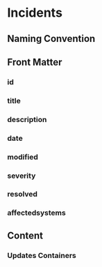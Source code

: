 # Incidents

## Naming Convention


## Front Matter

### id

### title

### description

### date

### modified


### severity


### resolved


### affectedsystems


## Content


### Updates Containers
